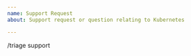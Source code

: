 ```yaml
---
name: Support Request
about: Support request or question relating to Kubernetes

---
```


<!-- 
STOP -- PLEASE READ!

GitHub is not the right place for support requests.

If you're looking for help, check [Stack Overflow](https://stackoverflow.com/questions/tagged/kubernetes) and the [troubleshooting guide](https://kubernetes.io/docs/tasks/debug-application-cluster/troubleshooting/).

You can also post your question on the [Kubernetes Slack](http://slack.k8s.io/) or the [Discuss Kubernetes](https://discuss.kubernetes.io/) forum.

If the matter is security related, please disclose it privately via https://kubernetes.io/security/.
-->

<!-- DO NOT EDIT BELOW THIS LINE -->

/triage support
